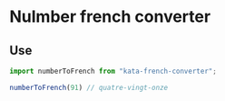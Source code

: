 # Nulmber french converter

## Use

```javascript
import numberToFrench from "kata-french-converter";

numberToFrench(91) // quatre-vingt-onze
```